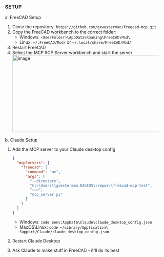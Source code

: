 ﻿### SETUP
a. FreeCAD Setup
  1. Clone the repository: `https://github.com/gxwesterman/freecad-mcp.git`
  2. Copy the FreeCAD workbench to the correct folder:
      - Windows: `<UserFolder>\AppData\Roaming\FreeCAD\Mod\`
      - Linux: `~/.FreeCAD/Mod/` or `~/.local/share/FreeCAD/Mod/`
  3. Restart FreeCAD
  4. Select the MCP RCP Server workbench and start the server
      <img width="752" height="253" alt="image" src="https://github.com/user-attachments/assets/72c1db90-3f18-4cb5-babb-ad052836d301" />

b. Claude Setup
1. Add the MCP server to your Claude desktop config

    ```json
    {
      "mcpServers": {
        "freecad": {
          "command": "uv",
          "args": [
            "--directory",
            "C:\\Users\\gwesterman.NAGIOS\\repos\\freecad-mcp-test",
            "run",
            "mcp_server.py"
          ]
        }
      }
    }
    ```

   - Windows: `code $env:AppData\Claude\claude_desktop_config.json`
   - MacOS\Linux: `code ~/Library/Application\ Support/Claude/claude_desktop_config.json`
2. Restart Claude Desktop
3. Ask Claude to make stuff in FreeCAD - it'll do its best

